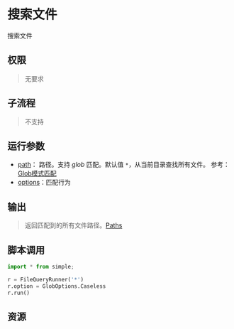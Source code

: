 # 搜索文件 
搜索文件
## 权限
> 无要求
## 子流程
> 不支持


## 运行参数

* [path](../../types/String.md)： 路径。支持 *glob* 匹配。默认值 `*`，从当前目录查找所有文件。 参考：[Glob模式匹配](../../intro/workflow/glob.md)
* [options](../../enums/GlobOptions.md)：匹配行为


## 输出

> 返回匹配到的所有文件路径。[Paths](../../types/Path.md)    


## 脚本调用

```python
import * from simple;

r = FileQueryRunner('*')
r.option = GlobOptions.Caseless
r.run()
```

## 资源